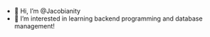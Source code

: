 - 👋 Hi, I’m @Jacobianity
- 👀 I’m interested in learning backend programming and database management!


<!---
Jacobianity/Jacobianity is a ✨ special ✨ repository because its `README.md` (this file) appears on your GitHub profile.
You can click the Preview link to take a look at your changes.
--->

